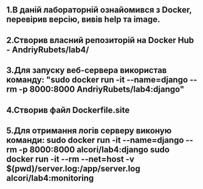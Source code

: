 1.В даній лабораторній ознайомився з Docker, перевірив версію, вивів help та image.
---
2.Створив власний репозиторій на Docker Hub - AndriyRubets/lab4/
---
3.Для запуску веб-сервера використав команду: "sudo docker run -it --name=django --rm -p 8000:8000 AndriyRubets/lab4:django"
---
4.Створив файл Dockerfile.site
---
5.Для отримання логів серверу виконую команди: sudo docker run -it --name=django --rm -p 8000:8000 alcori/lab4:django sudo docker run -it --rm --net=host -v $(pwd)/server.log:/app/server.log alcori/lab4:monitoring
---
